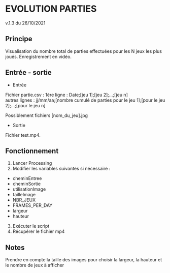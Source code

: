 # EVOLUTION PARTIES
v.1.3 du 26/10/2021

## Principe

Visualisation du nombre total de parties effectuées pour les N jeux les plus joués.
Enregistrement en vidéo.

## Entrée - sortie

+ Entrée

Fichier partie.csv : 
1ère ligne : Date;[jeu 1];[jeu 2];...;[jeu n]<br>
autres lignes : jj/mm/aa;[nombre cumulé de parties pour le jeu 1];[pour le jeu 2];...;[pour le jeu n]

Possiblement fichiers [nom_du_jeu].jpg

+ Sortie

Fichier test.mp4.

## Fonctionnement

1. Lancer Processing
2. Modifier les variables suivantes si nécessaire : 
  + cheminEntree
  + cheminSortie
  + utilisationImage
  + tailleImage
  + NBR_JEUX
  + FRAMES_PER_DAY
  + largeur
  + hauteur
3. Exécuter le script
4. Récupérer le fichier mp4

## Notes

Prendre en compte la taille des images pour choisir la largeur, la hauteur et le nombre de jeux à afficher



